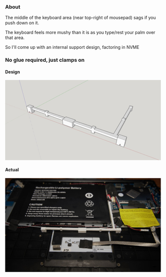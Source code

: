 ### About

The middle of the keyboard area (near top-right of mousepad) sags if you push down on it.

The keyboard feels more mushy than it is as you type/rest your palm over that area.

So I'll come up with an internal support design, factoring in NVME

### No glue required, just clamps on

#### Design

<img src="./pinebook-pro-basic-keyboard-support-iso.JPG" width="800"/>

#### Actual

<img src="./pinebook-pro-basic-keyboard-support-actual.JPG" width="800"/>